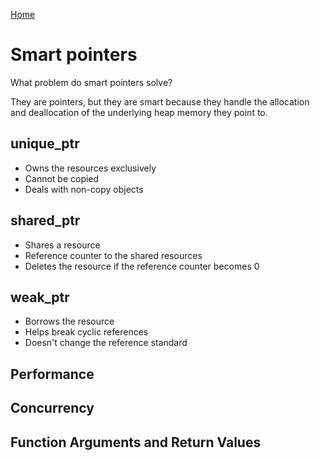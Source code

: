 [Home](../README.md)

# Smart pointers
What problem do smart pointers solve?

They are pointers, but they are smart because they handle the allocation and deallocation of the underlying heap memory they point to.

## unique_ptr
- Owns the resources exclusively
- Cannot be copied
- Deals with non-copy objects

## shared_ptr
- Shares a resource
- Reference counter to the shared resources
- Deletes the resource if the reference counter becomes 0

## weak_ptr
- Borrows the resource
- Helps break cyclic references
- Doesn't change the reference standard

## Performance
## Concurrency
## Function Arguments and Return Values